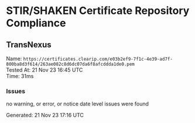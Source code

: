 # STIR/SHAKEN Certificate Repository Compliance

## TransNexus

Name: `https://certificates.clearip.com/e03b2ef9-7f1c-4e39-ad7f-800ba8d3f614/263ae082c8d6dc07da6f8afcddda1de0.pem`\
Tested At: 21 Nov 23 16:45 UTC\
Time: 31ms

### Issues

no warning, or error, or notice date level issues were found

Generated: 21 Nov 23 17:16 UTC